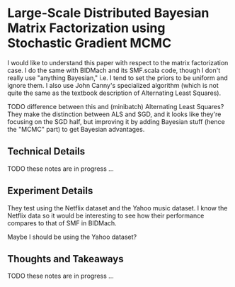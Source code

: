 # Large-Scale Distributed Bayesian Matrix Factorization using Stochastic Gradient MCMC

I would like to understand this paper with respect to the matrix factorization
case. I do the same with BIDMach and its SMF.scala code, though I don't really
use "anything Bayesian," i.e. I tend to set the priors to be uniform and ignore
them. I also use John Canny's specialized algorithm (which is not quite the same
as the textbook description of Alternating Least Squares).

TODO difference between this and (minibatch) Alternating Least Squares? They
make the distinction between ALS and SGD, and it looks like they're focusing on
the SGD half, but improving it by adding Bayesian stuff (hence the "MCMC" part)
to get Bayesian advantages.


## Technical Details

TODO these notes are in progress ...


## Experiment Details

They test using the Netflix dataset and the Yahoo music dataset. I know the
Netflix data so it would be interesting to see how their performance compares to
that of SMF in BIDMach.

Maybe I should be using the Yahoo dataset?


## Thoughts and Takeaways

TODO these notes are in progress ...
